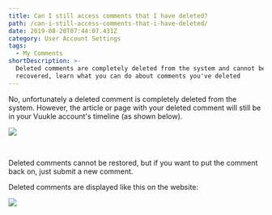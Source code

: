 ```yaml
---
title: Can I still access comments that I have deleted?
path: /can-i-still-access-comments-that-i-have-deleted/
date: 2019-08-20T07:44:07.431Z
category: User Account Settings
tags:
  - My Comments
shortDescription: >-
  Deleted comments are completely deleted from the system and cannot be
  recovered, learn what you can do about comments you've deleted
---
```

No, unfortunately a deleted comment is completely deleted from the system. However, the article or page with your deleted comment will still be in your Vuukle account's timeline (as shown below). 

![](/img/deleted-comment.png)

<br>

Deleted comments cannot be restored, but if you want to put the comment back on, just submit a new comment.

Deleted comments are displayed like this on the website:

![](/img/deleted-comment-2.png)
